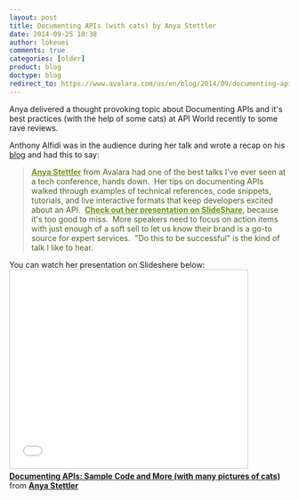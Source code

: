 ```yaml
---
layout: post
title: Documenting APIs (with cats) by Anya Stettler
date: 2014-09-25 10:38
author: lokeuei
comments: true
categories: [older]
product: blog
doctype: blog
redirect_to: https://www.avalara.com/us/en/blog/2014/09/documenting-apis-with-cats-by-anya-stettler.html
---
```

Anya delivered a thought provoking topic about Documenting APIs and it's best practices (with the help of some cats) at API World recently to some rave reviews.

Anthony Alfidi was in the audience during her talk and wrote a recap on his <a href="http://alfidicapitalblog.blogspot.com/2014/09/data-supply-chains-at-dataweek-and-api.html">blog</a> and had this to say:
<blockquote><a style="font-weight: bold; color: #6a9718;" href="http://www.linkedin.com/pub/anya-stettler/79/7b9/54">Anya Stettler</a><span style="color: #4b6320;"> from Avalara had one of the best talks I've ever seen at a tech conference, hands down.  Her tips on documenting APIs walked through examples of technical references, code snippets, tutorials, and live interactive formats that keep developers excited about an API.  </span><a style="font-weight: bold; color: #6a9718;" href="http://www.slideshare.net/AnyaStettler/api-world-presentation-documenting-apis-sample-code-and-more-with-many-pictures-of-cats">Check out her presentation on SlideShare</a><span style="color: #4b6320;">, because it's too good to miss.  More speakers need to focus on action items with just enough of a soft sell to let us know their brand is a go-to source for expert services.  "Do this to be successful" is the kind of talk I like to hear.</span></blockquote>
You can watch her presentation on Slideshere below:
<iframe style="border: 1px solid #CCC; border-width: 1px; margin-bottom: 5px; max-width: 100%;" src="//www.slideshare.net/slideshow/embed_code/39158897" width="427" height="356" frameborder="0" marginwidth="0" marginheight="0" scrolling="no" allowfullscreen="allowfullscreen"> </iframe>
<div style="margin-bottom: 5px;"><strong> <a href="https://www.slideshare.net/AnyaStettler/api-world-presentation-documenting-apis-sample-code-and-more-with-many-pictures-of-cats">Documenting APIs: Sample Code and More (with many pictures of cats)</a> </strong> from <strong><a href="http://www.slideshare.net/AnyaStettler">Anya Stettler</a></strong></div>
